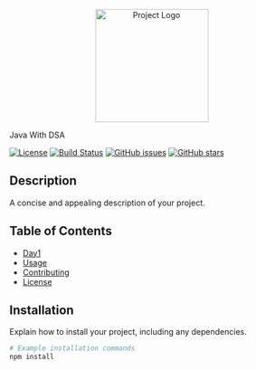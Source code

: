 <p align="center">
  <img src="path/to/your/logo.png" alt="Project Logo" width="200" height="200">
</p>

Java With DSA

[![License](https://img.shields.io/badge/License-MIT-blue.svg)](LICENSE)
[![Build Status](https://img.shields.io/travis/username/repo.svg)](https://travis-ci.org/username/repo)
[![GitHub issues](https://img.shields.io/github/issues/username/repo.svg)](https://github.com/username/repo/issues)
[![GitHub stars](https://img.shields.io/github/stars/username/repo.svg)](https://github.com/username/repo/stargazers)

## Description

A concise and appealing description of your project.

## Table of Contents

- [Day1](#Day1)
- [Usage](#usage)
- [Contributing](#contributing)
- [License](#license)

## Installation

Explain how to install your project, including any dependencies.

```bash
# Example installation commands
npm install
